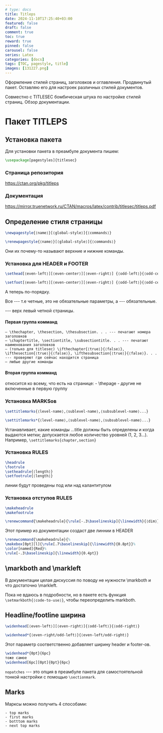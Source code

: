 ```yaml
---
# type: docs 
title: Titleps
date: 2024-11-10T17:25:40+03:00
featured: false
draft: false
comment: true
toc: true
reward: true
pinned: false
carousel: false
series: Latex
categories: [docs]
tags: [TOC, pagestyle, title]
images: [131227.png]
---
```


Оформление стилей страниц, заголовков и оглавления. Продвинутый пакет. Оставляю его для настроек различных стилей документов.

Совместно с TITLESEC бомбическая штука по настройке стилей страниц.
Обзор документации.

<!--more-->
# Пакет TITLEPS
## Установка пакета
Для установки пакета в преамбуле документа пишем:
```tex
\usepackage[pagestyles]{titlesec}
```

### Страница репозитория
https://ctan.org/pkg/titleps

### Документация
https://mirror.truenetwork.ru/CTAN/macros/latex/contrib/titlesec/titleps.pdf

## Определение стиля страницы

``` tex
\newpagestyle{⟨name⟩}[⟨global-style⟩]{⟨commands⟩} 

\renewpagestyle{⟨name⟩}[⟨global-style⟩]{⟨commands⟩}
```

Они их почему-то называют верхние и нижние команды.

### Установка для HEADER и FOOTER
``` tex
\sethead[⟨even-left⟩][⟨even-center⟩][⟨even-right⟩] {⟨odd-left⟩}{⟨odd-center⟩}{⟨odd-right⟩}

\setfoot[⟨even-left⟩][⟨even-center⟩][⟨even-right⟩] {⟨odd-left⟩}{⟨odd-center⟩}{⟨odd-right⟩}
```

А теперь по-порядку.

Все <even> --- т.е четные, это не обязательные параметры, а <odd> --- обязательные.

<even-left> --- верх левый четной страницы.

#### Первая группа комманд
	– \thechapter, \thesection, \thesubsection. . . --- печатают номера заголовков
	– \chaptertitle, \sectiontitle, \subsectiontitle. . . --- печатают наименования заголовков  
	– (только для titlesec) \ifthechapter{⟨true⟩}{⟨false⟩}, \ifthesection{⟨true⟩}{⟨false⟩}, \ifthesubsection{⟨true⟩}{⟨false⟩}. . . --- проверяют где сейчас находится страница  
	– любые другие команды
	
#### Вторая группа комманд

относится ко всему, что есть на странице:
	- \thepage
	- другие не включенные в первую группу
	
### Установка MARKSов

``` tex
\settitlemarks{⟨level-name⟩,⟨sublevel-name⟩,⟨subsublevel-name⟩...}

\settitlemarks*{⟨level-name⟩,⟨sublevel-name⟩,⟨subsublevel-name⟩...}
```

Устанавливает, какие команды \...title должны быть определены и когда выдаются метки; допускается любое количество уровней (1, 2, 3...). Например, `\settitlemarks{chapter,section}`

### Установка RULES

``` tex
\headrule 
\footrule 
\setheadrule{⟨length⟩} 
\setfootrule{⟨length⟩}
```
линии будут проведены под или над калантитулом

### Установка отступов RULES

``` tex
\makeheadrule 
\makefootrule

\renewcommand{\makeheadrule}{\rule[-.3\baselineskip]{\linewidth}{⟨dim⟩}}
```

Этот пример из документации создаст две линнии в HEADER 

``` tex
\renewcommand{\makeheadrule}{% 
\makebox[0pt][l]{\rule[.7\baselineskip]{\linewidth}{0.8pt}}% 
\color[named]{Red}% 
\rule[-.3\baselineskip]{\linewidth}{0.4pt}}
```

## \markboth and \markleft

В документации целая дискуссия по поводу не нужности \markboth и что достаточно \markleft.

Пока не вдаюсь в подробности, но в пакете есть функция `\setmarkboth{⟨code-to-use⟩}`, чтобы переопределить markboth.

## Headline/footline ширина

``` tex
\widenhead[⟨even-left⟩][⟨even-right⟩]{⟨odd-left⟩}{⟨odd-right⟩}

\widenhead*{⟨even-right/odd-left⟩}{⟨even-left/odd-right⟩}
```

Этот параметр соответственно добавляет ширину header и footer-ов.

``` tex
\widenhead*{0pt}{6pc}
тоже самое
\widenhead[6pc][0pt]{0pt}{6pc}
```

`nopatches` --- это опция в преамбуле пакета для самостоятельной тонкой настройки с помощью `\sectionmark`.


## Marks

Марксы можно получить 4 способами:

	- top marks 
	- first marks 
	- botttom marks 
	- next top marks
